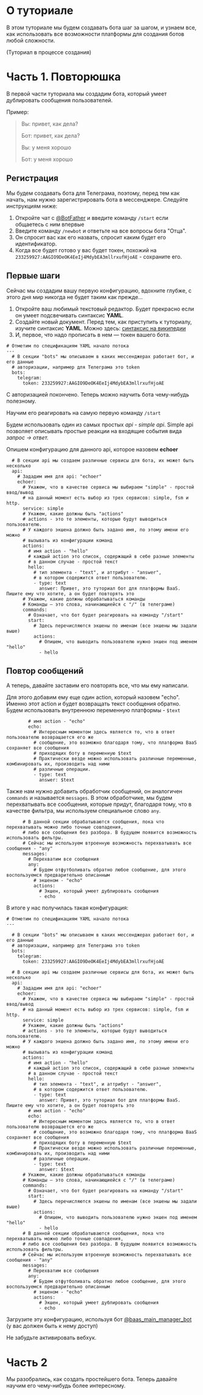 # О туториале
В этом туториале мы будем создавать бота шаг за шагом, и узнаем все, 
как использовать все возможности платформы для создания ботов любой
сложности.

(Туториал в процессе создания)

# Часть 1. Повторюшка

В первой части туториала мы создадим бота, который умеет дублировать
сообщения пользователей.

Пример:

>Вы: привет, как дела?
>
>Бот: привет, как дела?
>
>Вы: у меня хорошо
>
>Бот: у меня хорошо

## Регистрация

Мы будем создавать бота для Телеграма, поэтому,
перед тем как начать, нам нужно зарегистрировать бота
в мессенджере. Следуйте инструкциям ниже:

1. Откройте чат с [@BotFather](https://web.telegram.org/#/im?p=@BotFather)
и введите команду `/start` если общаетесь с ним впервые
1. Введите команду `/newbot` и ответьте на все вопросы бота
"Отца".
1. Он спросит вас как его назвать, спросит каким будет его
идентификатор.
1. Когда все будет готово у вас будет токен, похожий на
`233259927:AAGIO9DeOK4EeIj4MdybEA3mllrxufHjoAE` - сохраните его.

## Первые шаги

Сейчас мы создадим вашу первую конфигурацию, вдохните глубже,
с этого дня мир никогда не будет таким как прежде...

1. Откройте ваш любимый текстовый редактор. Будет прекрасно
если он умеет подсвечивать синтаксис **YAML**.
1. Создайте новый документ. Перед тем, как приступить к
туториалу, изучите синтаксис **YAML**. Можно здесь:
[синтаксис на википедии](https://ru.wikipedia.org/wiki/YAML)
1. И, первое, что надо прописать в нем — токен вашего бота.

```
# Отметим по спецификациям YAML начало потока
---
  # В секции "bots" мы описываем в каких мессенджерах работает бот, и его данные
  # авторизации, например для Телеграма это token
  bots:
    telegram:
      token: 233259927:AAGIO9DeOK4EeIj4MdybEA3mllrxufHjoAE
```

С авторизацией покончено. Теперь можно научить бота чему-нибудь полезному.

Научим его реагировать на самую первую команду `/start`

Будем использовать один из самых простых *api* - *simple api*.
Simple api позволяет описывать простые реакции на входящие события вида *запрос → ответ.*

Опишем конфигурацию для данного api, которое назовем **echoer**

```
  # В секции api мы создаем различные сервисы для бота, их может быть несколько
  api:
    # Зададим имя для api: "echoer"
    echoer:
      # Укажем, что в качестве сервиса мы выбираем "simple" - простой ввод/вывод
      # на данный момент есть выбор из трех сервисов: simple, fsm и http.
      service: simple
      # Укажем, какие должны быть "actions"
      # actions - это те элементы, которые будут выводиться пользователю.
      # У каждого экшена должно быть задано имя, по этому имени его можно
      # вызывать из конфигурации команд
      actions:
        # имя action - "hello"
        # каждый action это список, содержащий в себе разные элементы
        # в данном случае - простой текст
        hello:
          # тип элемента - "text", и аттрибут - "answer",
          # в котором содержится ответ пользователю.
          - type: text
            answer: Привет, это туториал бот для платформы BaaS. Пишите ему что хотите, а он будет повторять это
      # Укажем, какие должны обрабатываться команды
      # Команды — это слова, начинающиейся с "/" (в телеграме)
      commands:
        # Означает, что бот будет реагировать на команду "/start"
        start:
          # Здесь перечисляются экшены по именам (все экшены мы задали выше)
          actions:
            # Опишем, что выводить пользователю нужно экшен под именем "hello"
            - hello
```

## Повтор сообщений

А теперь, давайте заставим его повторять все, что мы ему написали.

Для этого добавим ему еще один action, который назовем "echo".
Именно этот action и будет возвращать текст сообщения обратно.
Будем использовать внутреннюю переменную платформы - `$text`

```
        # имя action - "echo"
        echo:
          # Интересным моментом здесь является то, что в ответ пользователю возвращается его же
          # сообщение, это возможно благодаря тому, что платформа BaaS сохраняет все сообщения
          # приходящих боту в переменную $text
          # Практически везде можно использовать различные переменные, комбинировать их, производить над ними
          # различные операции.
          - type: text
            answer: $text
```

Также нам нужно добавить обработчик сообщений, он аналогичен
`commands` и называется `messages`. В этом обработчике, мы будем
перехватывать все сообщения, которые придут, благодаря
тому, что в качестве фильтра, мы используем специальное слово
`any`.

```
      # В данной секции обрабатываются сообщения, пока что перехватывать можно либо точные совпадения,
      # либо все сообщения без разбора. В будущем появится возможность использовать фильтры.
      # Сейчас мы используем втроенную возможность перехватывать все сообщения - "any"
      messages:
        # Перехватим все сообщения
        any:
          # Будем отфутболивать обратно любое сообщение, для этого воспользуемся предварительно описанным
          # экшеном - "echo"
          actions:
            # Экшен, который умеет дублировать сообщения
            - echo
```

В итоге у нас получилась такая конфигурация:

```
# Отметим по спецификациям YAML начало потока
---

  # В секции "bots" мы описываем в каких мессенджерах работает бот, и его данные
  # авторизации, например для Телеграма это token
  bots:
    telegram:
      token: 233259927:AAGIO9DeOK4EeIj4MdybEA3mllrxufHjoAE

  # В секции api мы создаем различные сервисы для бота, их может быть несколько
  api:
    # Зададим имя для api: "echoer"
    echoer:
      # Укажем, что в качестве сервиса мы выбираем "simple" - простой ввод/вывод
      # на данный момент есть выбор из трех сервисов: simple, fsm и http.
      service: simple
      # Укажем, какие должны быть "actions"
      # actions - это те элементы, которые будут выводиться пользователю.
      # У каждого экшена должно быть задано имя, по этому имени его можно
      # вызывать из конфигурации команд
      actions:
        # имя action - "hello"
        # каждый action это список, содержащий в себе разные элементы
        # в данном случае - простой текст
        hello:
          # тип элемента - "text", и аттрибут - "answer",
          # в котором содержится ответ пользователю.
          - type: text
            answer: Привет, это туториал бот для платформы BaaS. Пишите ему что хотите, а он будет повторять это
        # имя action - "echo"
        echo:
          # Интересным моментом здесь является то, что в ответ пользователю возвращается его же
          # сообщение, это возможно благодаря тому, что платформа BaaS сохраняет все сообщения
          # приходящих боту в переменную $text
          # Практически везде можно использовать различные переменные, комбинировать их, производить над ними
          # различные операции.
          - type: text
            answer: $text
      # Укажем, какие должны обрабатываться команды
      # Команды — это слова, начинающиейся с "/" (в телеграме)
      commands:
        # Означает, что бот будет реагировать на команду "/start"
        start:
          # Здесь перечисляются экшены по именам (все экшены мы задали выше)
          actions:
            # Опишем, что выводить пользователю нужно экшен под именем "hello"
            - hello
      # В данной секции обрабатываются сообщения, пока что перехватывать можно либо точные совпадения,
      # либо все сообщения без разбора. В будущем появится возможность использовать фильтры.
      # Сейчас мы используем втроенную возможность перехватывать все сообщения - "any"
      messages:
        # Перехватим все сообщения
        any:
          # Будем отфутболивать обратно любое сообщение, для этого воспользуемся предварительно описанным
          # экшеном - "echo"
          actions:
            # Экшен, который умеет дублировать сообщения
            - echo
```

Загрузите эту конфигурацию, используя бот [@baas_main_manager_bot](https://web.telegram.org/#/im?p=@baas_main_manager_bot)
(у вас должен быть к нему доступ)

Не забудьте активировать вебхук.

# Часть 2

Мы разобрались, как создать простейшего бота. Теперь давайте научим его
чему-нибудь более интересному.

